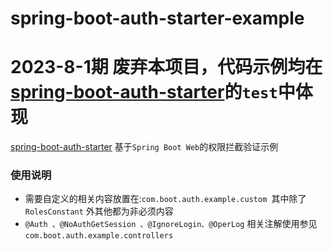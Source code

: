 # spring-boot-auth-starter-example
# 2023-8-1期 废弃本项目，代码示例均在[spring-boot-auth-starter](https://github.com/liuchengts/spring-boot-auth-starter)的`test`中体现
[spring-boot-auth-starter](https://github.com/liuchengts/spring-boot-auth-starter)
基于`Spring Boot Web`的权限拦截验证示例

### 使用说明

* 需要自定义的相关内容放置在:`com.boot.auth.example.custom `其中除了` RolesConstant` 外其他都为非必须内容
* `@Auth 、@NoAuthGetSession 、@IgnoreLogin、@OperLog` 相关注解使用参见 ` com.boot.auth.example.controllers `


